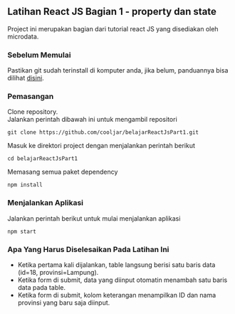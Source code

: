 ## Latihan React JS Bagian 1 - property dan state
Project ini merupakan bagian dari tutorial react JS yang disediakan oleh microdata.

### Sebelum Memulai
Pastikan git sudah terinstall di komputer anda, 
jika belum, panduannya bisa dilihat [disini](https://git-scm.com/book/en/v2/Getting-Started-Installing-Git).<br />

### Pemasangan
Clone repository.<br />
Jalankan perintah dibawah ini untuk mengambil repositori
```
git clone https://github.com/cooljar/belajarReactJsPart1.git
```

Masuk ke direktori project dengan menjalankan perintah berikut
```
cd belajarReactJsPart1
```

Memasang semua paket dependency
```
npm install
```

### Menjalankan Aplikasi
Jalankan perintah berikut untuk mulai menjalankan aplikasi
```
npm start
```

### Apa Yang Harus Diselesaikan Pada Latihan Ini
- Ketika pertama kali dijalankan, table langsung berisi satu baris data (id=18, provinsi=Lampung).
- Ketika form di submit, data yang diinput otomatin menambah satu baris data pada table.
- Ketika form di submit, kolom keterangan menampilkan ID dan nama provinsi yang baru saja diinput.
